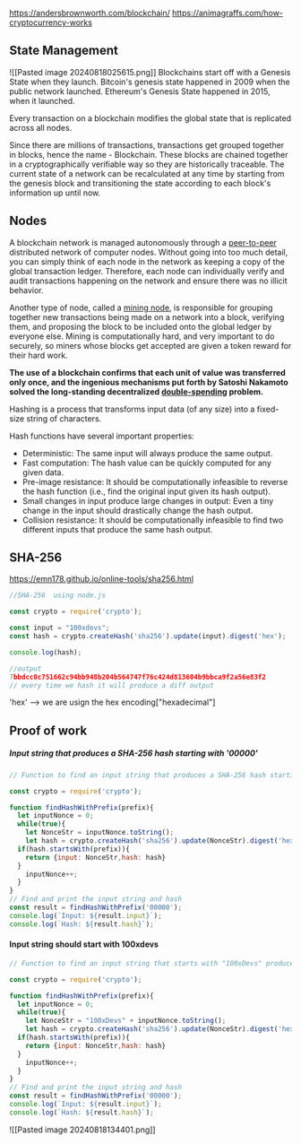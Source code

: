 https://andersbrownworth.com/blockchain/
https://animagraffs.com/how-cryptocurrency-works
## State Management
![[Pasted image 20240818025615.png]]
Blockchains start off with a Genesis State when they launch. Bitcoin's genesis state happened in 2009 when the public network launched. Ethereum's Genesis State happened in 2015, when it launched.

Every transaction on a blockchain modifies the global state that is replicated across all nodes.

Since there are millions of transactions, transactions get grouped together in blocks, hence the name - Blockchain. These blocks are chained together in a cryptographically verifiable way so they are historically traceable. The current state of a network can be recalculated at any time by starting from the genesis block and transitioning the state according to each block's information up until now.

## Nodes

A blockchain network is managed autonomously through a [peer-to-peer](https://en.wikipedia.org/wiki/Peer-to-peer) distributed network of computer nodes. Without going into too much detail, you can simply think of each node in the network as keeping a copy of the global transaction ledger. Therefore, each node can individually verify and audit transactions happening on the network and ensure there was no illicit behavior.

Another type of node, called a [mining node](https://en.wikipedia.org/wiki/Bitcoin#Mining), is responsible for grouping together new transactions being made on a network into a block, verifying them, and proposing the block to be included onto the global ledger by everyone else. Mining is computationally hard, and very important to do securely, so miners whose blocks get accepted are given a token reward for their hard work.

**The use of a blockchain confirms that each unit of value was transferred only once, and the ingenious mechanisms put forth by Satoshi Nakamoto solved the long-standing decentralized [double-spending](https://en.wikipedia.org/wiki/Double-spending) problem.**

Hashing is a process that transforms input data (of any size) into a fixed-size string of characters.
 
Hash functions have several important properties:
- Deterministic: The same input will always produce the same output.
- Fast computation: The hash value can be quickly computed for any given data.
- Pre-image resistance: It should be computationally infeasible to reverse the hash function (i.e., find the original input given its hash output).
- Small changes in input produce large changes in output: Even a tiny change in the input should drastically change the hash output.
- Collision resistance: It should be computationally infeasible to find two different inputs that produce the same hash output.

## SHA-256
https://emn178.github.io/online-tools/sha256.html

```js
//SHA-256  using node.js

const crypto = require('crypto');

const input = "100xdevs";
const hash = crypto.createHash('sha256').update(input).digest('hex');

console.log(hash);

//output 
7bbdcc0c751662c94bb948b204b564747f76c424d813604b9bbca9f2a56e83f2
// every time we hash it will produce a diff output

```
'hex' --> we are usign the hex encoding["hexadecimal"]

## Proof of work

##### Input string that produces a SHA-256 hash starting with '00000'
```js
// Function to find an input string that produces a SHA-256 hash starting with '00000'

const crypto = require('crypto');

function findHashWithPrefix(prefix){
  let inputNonce = 0;
  while(true){
    let NonceStr = inputNonce.toString();
    let hash = crypto.createHash('sha256').update(NonceStr).digest('hex');
  if(hash.startsWith(prefix)){
    return {input: NonceStr,hash: hash}
  }
    inputNonce++;
  }
}
// Find and print the input string and hash
const result = findHashWithPrefix('00000');
console.log(`Input: ${result.input}`);
console.log(`Hash: ${result.hash}`);
```

#### Input string should start with 100xdevs
```js
// Function to find an input string that starts with "100xDevs" produces a SHA-256 hash starting with '00000'

const crypto = require('crypto');

function findHashWithPrefix(prefix){
  let inputNonce = 0;
  while(true){
    let NonceStr = "100xDevs" + inputNonce.toString();
    let hash = crypto.createHash('sha256').update(NonceStr).digest('hex');
  if(hash.startsWith(prefix)){
    return {input: NonceStr,hash: hash}
  }
    inputNonce++;
  }
}
// Find and print the input string and hash
const result = findHashWithPrefix('00000');
console.log(`Input: ${result.input}`);
console.log(`Hash: ${result.hash}`);
```
![[Pasted image 20240818134401.png]]



